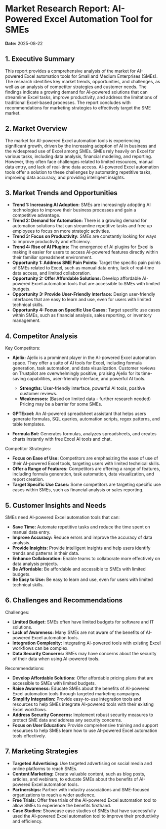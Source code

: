 # Market Research Report: AI-Powered Excel Automation Tool for SMEs

**Date:** 2025-08-22

## 1. Executive Summary

This report provides a comprehensive analysis of the market for AI-powered Excel automation tools for Small and Medium Enterprises (SMEs). The research identifies key market trends, opportunities, and challenges, as well as an analysis of competitor strategies and customer needs. The findings indicate a growing demand for AI-powered solutions that can streamline Excel tasks, improve productivity, and address the limitations of traditional Excel-based processes. The report concludes with recommendations for marketing strategies to effectively target the SME market.

## 2. Market Overview

The market for AI-powered Excel automation tools is experiencing significant growth, driven by the increasing adoption of AI in business and the widespread use of Excel among SMEs. SMEs rely heavily on Excel for various tasks, including data analysis, financial modeling, and reporting. However, they often face challenges related to limited resources, manual data entry, and lack of real-time data access. AI-powered Excel automation tools offer a solution to these challenges by automating repetitive tasks, improving data accuracy, and providing intelligent insights.

## 3. Market Trends and Opportunities

*   **Trend 1: Increasing AI Adoption:** SMEs are increasingly adopting AI technologies to improve their business processes and gain a competitive advantage.
*   **Trend 2: Demand for Automation:** There is a growing demand for automation solutions that can streamline repetitive tasks and free up employees to focus on more strategic activities.
*   **Trend 3: Focus on Productivity:** SMEs are constantly looking for ways to improve productivity and efficiency.
*   **Trend 4: Rise of AI Plugins:** The emergence of AI plugins for Excel is making it easier for users to access AI-powered features directly within their familiar spreadsheet environment.
*   **Opportunity 1: Address SME Pain Points:** Target the specific pain points of SMEs related to Excel, such as manual data entry, lack of real-time data access, and limited collaboration.
*   **Opportunity 2: Offer Affordable Solutions:** Develop affordable AI-powered Excel automation tools that are accessible to SMEs with limited budgets.
*   **Opportunity 3: Provide User-Friendly Interface:** Design user-friendly interfaces that are easy to learn and use, even for users with limited technical skills.
*   **Opportunity 4: Focus on Specific Use Cases:** Target specific use cases within SMEs, such as financial analysis, sales reporting, or inventory management.

## 4. Competitor Analysis

Key Competitors:

*   **Ajelix:** Ajelix is a prominent player in the AI-powered Excel automation space. They offer a suite of AI tools for Excel, including formula generation, task automation, and data visualization. Customer reviews on Trustpilot are overwhelmingly positive, praising Ajelix for its time-saving capabilities, user-friendly interface, and powerful AI tools.

    *   **Strengths:** User-friendly interface, powerful AI tools, positive customer reviews.
    *   **Weaknesses:** (Based on limited data - further research needed) Pricing may be a barrier for some SMEs.
*   **GPTExcel:** An AI-powered spreadsheet assistant that helps users generate formulas, SQL queries, automation scripts, regex patterns, and table templates.
*   **Formula Bot:** Generates formulas, analyzes spreadsheets, and creates charts instantly with free Excel AI tools and chat.


Competitor Strategies:

*   **Focus on Ease of Use:** Competitors are emphasizing the ease of use of their AI-powered Excel tools, targeting users with limited technical skills.
*   **Offer a Range of Features:** Competitors are offering a range of features, including formula generation, task automation, data visualization, and report creation.
*   **Target Specific Use Cases:** Some competitors are targeting specific use cases within SMEs, such as financial analysis or sales reporting.

## 5. Customer Insights and Needs

SMEs need AI-powered Excel automation tools that can:

*   **Save Time:** Automate repetitive tasks and reduce the time spent on manual data entry.
*   **Improve Accuracy:** Reduce errors and improve the accuracy of data analysis.
*   **Provide Insights:** Provide intelligent insights and help users identify trends and patterns in their data.
*   **Enhance Collaboration:** Enable teams to collaborate more effectively on data analysis projects.
*   **Be Affordable:** Be affordable and accessible to SMEs with limited budgets.
*   **Be Easy to Use:** Be easy to learn and use, even for users with limited technical skills.

## 6. Challenges and Recommendations

Challenges:

*   **Limited Budget:** SMEs often have limited budgets for software and IT solutions.
*   **Lack of Awareness:** Many SMEs are not aware of the benefits of AI-powered Excel automation tools.
*   **Integration Complexity:** Integrating AI-powered tools with existing Excel workflows can be complex.
*   **Data Security Concerns:** SMEs may have concerns about the security of their data when using AI-powered tools.

Recommendations:

*   **Develop Affordable Solutions:** Offer affordable pricing plans that are accessible to SMEs with limited budgets.
*   **Raise Awareness:** Educate SMEs about the benefits of AI-powered Excel automation tools through targeted marketing campaigns.
*   **Simplify Integration:** Provide easy-to-use integration tools and resources to help SMEs integrate AI-powered tools with their existing Excel workflows.
*   **Address Security Concerns:** Implement robust security measures to protect SME data and address any security concerns.
*   **Focus on User Education:** Provide comprehensive training and support resources to help SMEs learn how to use AI-powered Excel automation tools effectively.

## 7. Marketing Strategies

*   **Targeted Advertising:** Use targeted advertising on social media and online platforms to reach SMEs.
*   **Content Marketing:** Create valuable content, such as blog posts, articles, and webinars, to educate SMEs about the benefits of AI-powered Excel automation tools.
*   **Partnerships:** Partner with industry associations and SME-focused organizations to reach a wider audience.
*   **Free Trials:** Offer free trials of the AI-powered Excel automation tool to allow SMEs to experience the benefits firsthand.
*   **Case Studies:** Showcase case studies of SMEs that have successfully used the AI-powered Excel automation tool to improve their productivity and efficiency.

